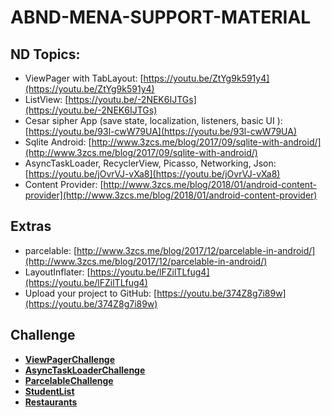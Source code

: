 # ABND-MENA-SUPPORT-MATERIAL

## ND Topics:
- ViewPager with TabLayout: [https://youtu.be/ZtYg9k591y4](https://youtu.be/ZtYg9k591y4)
-   ListView: [https://youtu.be/-2NEK6IJTGs](https://youtu.be/-2NEK6IJTGs)
-   Cesar sipher App (save state, localization, listeners, basic UI ): [https://youtu.be/93l-cwW79UA](https://youtu.be/93l-cwW79UA)
-   Sqlite Android: [http://www.3zcs.me/blog/2017/09/sqlite-with-android/](http://www.3zcs.me/blog/2017/09/sqlite-with-android/)
-   AsyncTaskLoader, RecyclerView, Picasso, Networking, Json: [https://youtu.be/jOvrVJ-vXa8](https://youtu.be/jOvrVJ-vXa8)
-   Content Provider: [http://www.3zcs.me/blog/2018/01/android-content-provider](http://www.3zcs.me/blog/2018/01/android-content-provider)

## Extras
-   parcelable: [http://www.3zcs.me/blog/2017/12/parcelable-in-android/](http://www.3zcs.me/blog/2017/12/parcelable-in-android/)
-   LayoutInflater: [https://youtu.be/lFZilTLfug4](https://youtu.be/lFZilTLfug4)
-   Upload your project to GitHub: [https://youtu.be/374Z8g7i89w](https://youtu.be/374Z8g7i89w)

## Challenge
- **[ViewPagerChallenge](https://github.com/3zcs/ViewPagerChallenge)**
- **[AsyncTaskLoaderChallenge](https://github.com/3zcs/AsyncTaskLoaderChallenge)**
- **[ParcelableChallenge](https://github.com/3zcs/ParcelableChallenge)**
- **[StudentList](https://github.com/3zcs/StudentList)**
- **[Restaurants](https://github.com/3zcs/Restaurants)**
